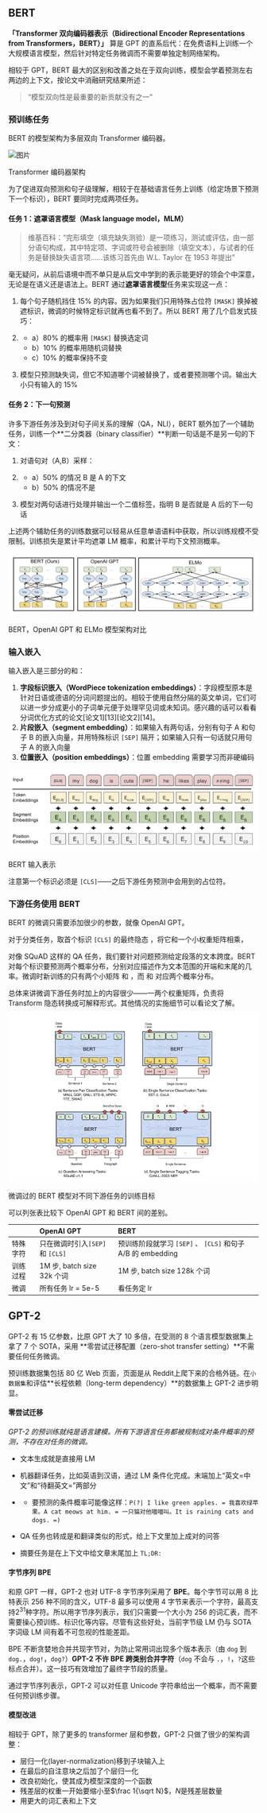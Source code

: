## BERT

**「Transformer 双向编码器表示（Bidirectional Encoder Representations from Transformers，BERT）」** 算是 GPT 的直系后代：在免费语料上训练一个大规模语言模型，然后针对特定任务微调而不需要单独定制网络架构。

相较于 GPT，BERT 最大的区别和改善之处在于双向训练，模型会学着预测左右两边的上下文，按论文中消融研究结果所述：

> “模型双向性是最重要的新贡献没有之一”

### 预训练任务

BERT 的模型架构为多层双向 Transformer 编码器。

![图片](https://mmbiz.qpic.cn/mmbiz_png/DHibuUfpZvQcu81Xnxbu6w9eIDevI5lO5SVWWzxZ2VibPwpFZicSE3O3URBibrPajSzD1NaedLqhbP23DicJb7DCRZg/640?wx_fmt=png&tp=webp&wxfrom=5&wx_lazy=1&wx_co=1)

Transformer 编码器架构

为了促进双向预测和句子级理解，相较于在基础语言任务上训练（给定场景下预测下一个标识），BERT 要同时完成两项任务。

#### 任务 1：遮罩语言模型（Mask language model，MLM）

> 维基百科：“完形填空（填充缺失测验）是一项练习，测试或评估，由一部分语句构成，其中特定项、字词或符号会被删除（填空文本），与试者的任务是替换缺失语言项……该练习首先由 W.L. Taylor 在 1953 年提出”

毫无疑问，从前后语境中而不单只是从后文中学到的表示能更好的领会个中深意，无论是在语义还是语法上。BERT 通过**遮罩语言模型**任务来实现这一点：

1. 每个句子随机挡住 15% 的内容。因为如果我们只用特殊占位符 `[MASK]` 换掉被遮标识，微调的时候特定标识就再也看不到了。所以 BERT 用了几个启发式技巧：

2. - a）80% 的概率用 `[MASK]` 替换选定词
   - b）10% 的概率用随机词替换
   - c）10% 的概率保持不变

3. 模型只预测缺失词，但它不知道哪个词被替换了，或者要预测哪个词。输出大小只有输入的 15%

#### 任务 2：下一句预测

许多下游任务涉及到对句子间关系的理解（QA，NLI），BERT 额外加了一个辅助任务，训练一个**二分类器（binary classifier）**判断一句话是不是另一句的下文：

1. 对语句对（A,B）采样：

2. - a）50% 的情况 B 是 A 的下文
   - b）50% 的情况不是

3. 模型对两句话进行处理并输出一个二值标签，指明 B 是否就是 A 后的下一句话

上述两个辅助任务的训练数据可以轻易从任意单语语料中获取，所以训练规模不受限制。训练损失是累计平均遮罩 LM 概率，和累计平均下文预测概率。

![图片](pics/640.png)

BERT，OpenAI GPT 和 ELMo 模型架构对比

### 输入嵌入

输入嵌入是三部分的和：

1. **字段标识嵌入（WordPiece tokenization embeddings）**：字段模型原本是针对日语或德语的分词问题提出的。相较于使用自然分隔的英文单词，它们可以进一步分成更小的子词单元便于处理罕见词或未知词。感兴趣的话可以看看分词优化方式的论文[论文1][13][论文2][14]。
2. **片段嵌入（segment embedding）**：如果输入有两句话，分别有句子 A 和句子 B 的嵌入向量，并用特殊标识 `[SEP]` 隔开；如果输入只有一句话就只用句子 A 的嵌入向量
3. **位置嵌入（position embeddings）**：位置 embedding 需要学习而非硬编码

![image-20210820202410171](pics/image-20210820202410171.png)

BERT 输入表示

注意第一个标识必须是 `[CLS]`——之后下游任务预测中会用到的占位符。

### 下游任务使用 BERT

BERT 的微调只需要添加很少的参数，就像 OpenAI GPT。

对于分类任务，取首个标识 `[CLS]` 的最终隐态 ，将它和一个小权重矩阵相乘，

对像 SQuAD 这样的 QA 任务，我们要针对问题预测给定段落的文本跨度。BERT 对每个标识要预测两个概率分布，分别对应描述作为文本范围的开端和末尾的几率。微调时新训练的只有两个小矩阵 和 ，而 和 对应两个概率分布。

总体来讲微调下游任务时加上的内容很少——一两个权重矩阵，负责将 Transform 隐态转换成可解释形式。其他情况的实施细节可以看论文了解。

![image-20210820202421090](pics/image-20210820202421090.png)

微调过的 BERT 模型对不同下游任务的训练目标

可以列张表比较下 OpenAI GPT 和 BERT 间的差别。

|          | **OpenAI GPT**                   | **BERT**                                                    |
| :------- | :------------------------------- | :---------------------------------------------------------- |
| 特殊字符 | 只在微调时引入`[SEP]` 和 `[CLS]` | 预训练阶段就学习 `[SEP]` 、 `[CLS]` 和句子 A/B 的 embedding |
| 训练过程 | 1M 步, batch size 32k 个词       | 1M 步, batch size 128k 个词                                 |
| 微调     | 所有任务 lr = 5e-5               | 看任务定 lr                                                 |

## GPT-2

GPT-2 有 15 亿参数，比原 GPT 大了 10 多倍，在受测的 8 个语言模型数据集上拿了 7 个 SOTA，采用 **零尝试迁移配置（zero-shot transfer setting）**不需要任何任务微调。

预训练数据集包括 80 亿 Web 页面，页面是从 Reddit上爬下来的合格外链。在`小数据集`和评估**长程依赖（long-term dependency）**的数据集上 GPT-2 进步明显。

#### 零尝试迁移

*GPT-2 的预训练就纯是语言建模。所有下游语言任务都被规制成对条件概率的预测，不存在对任务的微调。*

- 文本生成就是直接用 LM

- 机器翻译任务，比如英语到汉语，通过 LM 条件化完成。末端加上“英文=中文”和“待翻英文=”两部分

- - 要预测的条件概率可能像这样：`P(?| I like green apples. = 我喜欢绿苹果。A cat meows at him. = 一只猫对他喵喵叫。It is raining cats and dogs. =)`

- QA 任务也转成是和翻译类似的形式，给上下文里加上成对的问答

- 摘要任务是在上下文中给文章末尾加上 `TL;DR:`

#### 字节序列 BPE

和原 GPT 一样，GPT-2 也对 UTF-8 字节序列采用了 **BPE**。每个字节可以用 8 比特表示 256 种不同的含义，UTF-8 最多可以使用 4 字节来表示一个字符，最高支持$2^{31}$种字符。所以用字节序列表示，我们只需要一个大小为 256 的词汇表，而不需要操心预训练、标识化等内容。尽管有这些好处，当前字节级 LM 仍与 SOTA 字词级 LM 间有着不可忽视的性能差距。

BPE 不断贪婪地合并共现字节对，为防止常用词出现多个版本表示（由 `dog` 到`dog.`，`dog!`，`dog?`）**GPT-2 不许 BPE 跨类别合并字符**（`dog` 不会与 `.`，`!`，`?`这些标点合并）。这一技巧有效增加了最终字节段的质量。

通过字节序列表示，GPT-2 可以对任意 Unicode 字符串给出一个概率，而不需要任何预训练步骤。

#### 模型改进

相较于 GPT，除了更多的 transformer 层和参数，GPT-2 只做了很少的架构调整：

- 层归一化(layer-normalization)移到子块输入上
- 在最后的自注意块之后加了个层归一化
- 改良初始化，使其成为模型深度的一个函数
- 残差层的权重一开始要缩小至$\frac 1{\sqrt N}$，$N$是残差层数量
- 用更大的词汇表和上下文